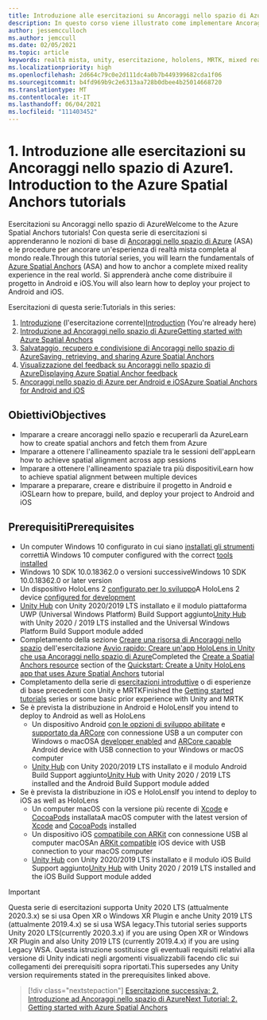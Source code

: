 ```yaml
---
title: Introduzione alle esercitazioni su Ancoraggi nello spazio di Azure
description: In questo corso viene illustrato come implementare Ancoraggi nello spazio di Azure in un'applicazione di realtà mista.
author: jessemcculloch
ms.author: jemccull
ms.date: 02/05/2021
ms.topic: article
keywords: realtà mista, unity, esercitazione, hololens, MRTK, mixed reality toolkit, UWP, ancoraggi nello spazio di Azure, ios, android, Windows 10, ARCore, macOS, Android Build Support, ARKit
ms.localizationpriority: high
ms.openlocfilehash: 2d664c79c0e2d111dc4a0b7b449399682cda1f06
ms.sourcegitcommit: b4fd969b9c2e6313aa728b0dbee4b25014668720
ms.translationtype: MT
ms.contentlocale: it-IT
ms.lasthandoff: 06/04/2021
ms.locfileid: "111403452"
---
```

# <a name="1-introduction-to-the-azure-spatial-anchors-tutorials"></a><span data-ttu-id="d9af3-104">1. Introduzione alle esercitazioni su Ancoraggi nello spazio di Azure</span><span class="sxs-lookup"><span data-stu-id="d9af3-104">1. Introduction to the Azure Spatial Anchors tutorials</span></span>

<span data-ttu-id="d9af3-105">Esercitazioni su Ancoraggi nello spazio di Azure</span><span class="sxs-lookup"><span data-stu-id="d9af3-105">Welcome to the Azure Spatial Anchors tutorials!</span></span> <span data-ttu-id="d9af3-106">Con questa serie di esercitazioni si apprenderanno le nozioni di base di <a href="https://azure.microsoft.com/services/spatial-anchors" target="_blank">Ancoraggi nello spazio di Azure</a> (ASA) e le procedure per ancorare un'esperienza di realtà mista completa al mondo reale.</span><span class="sxs-lookup"><span data-stu-id="d9af3-106">Through this tutorial series, you will learn the fundamentals of <a href="https://azure.microsoft.com/services/spatial-anchors" target="_blank">Azure Spatial Anchors</a> (ASA) and how to anchor a complete mixed reality experience in the real world.</span></span> <span data-ttu-id="d9af3-107">Si apprenderà anche come distribuire il progetto in Android e iOS.</span><span class="sxs-lookup"><span data-stu-id="d9af3-107">You will also learn how to deploy your project to Android and iOS.</span></span>

<span data-ttu-id="d9af3-108">Esercitazioni di questa serie:</span><span class="sxs-lookup"><span data-stu-id="d9af3-108">Tutorials in this series:</span></span>

1. <span data-ttu-id="d9af3-109">[Introduzione](mr-learning-asa-01.md) (l'esercitazione corrente)</span><span class="sxs-lookup"><span data-stu-id="d9af3-109">[Introduction](mr-learning-asa-01.md) (You're already here)</span></span>
2. [<span data-ttu-id="d9af3-110">Introduzione ad Ancoraggi nello spazio di Azure</span><span class="sxs-lookup"><span data-stu-id="d9af3-110">Getting started with Azure Spatial Anchors</span></span>](mr-learning-asa-02.md)
3. [<span data-ttu-id="d9af3-111">Salvataggio, recupero e condivisione di Ancoraggi nello spazio di Azure</span><span class="sxs-lookup"><span data-stu-id="d9af3-111">Saving, retrieving, and sharing Azure Spatial Anchors</span></span>](mr-learning-asa-03.md)
4. [<span data-ttu-id="d9af3-112">Visualizzazione del feedback su Ancoraggi nello spazio di Azure</span><span class="sxs-lookup"><span data-stu-id="d9af3-112">Displaying Azure Spatial Anchor feedback</span></span>](mr-learning-asa-04.md)
5. [<span data-ttu-id="d9af3-113">Ancoraggi nello spazio di Azure per Android e iOS</span><span class="sxs-lookup"><span data-stu-id="d9af3-113">Azure Spatial Anchors for Android and iOS</span></span>](mr-learning-asa-05.md)

## <a name="objectives"></a><span data-ttu-id="d9af3-114">Obiettivi</span><span class="sxs-lookup"><span data-stu-id="d9af3-114">Objectives</span></span>

* <span data-ttu-id="d9af3-115">Imparare a creare ancoraggi nello spazio e recuperarli da Azure</span><span class="sxs-lookup"><span data-stu-id="d9af3-115">Learn how to create spatial anchors and fetch them from Azure</span></span>
* <span data-ttu-id="d9af3-116">Imparare a ottenere l'allineamento spaziale tra le sessioni dell'app</span><span class="sxs-lookup"><span data-stu-id="d9af3-116">Learn how to achieve spatial alignment across app sessions</span></span>
* <span data-ttu-id="d9af3-117">Imparare a ottenere l'allineamento spaziale tra più dispositivi</span><span class="sxs-lookup"><span data-stu-id="d9af3-117">Learn how to achieve spatial alignment between multiple devices</span></span>
* <span data-ttu-id="d9af3-118">Imparare a preparare, creare e distribuire il progetto in Android e iOS</span><span class="sxs-lookup"><span data-stu-id="d9af3-118">Learn how to prepare, build, and deploy your project to Android and iOS</span></span>

## <a name="prerequisites"></a><span data-ttu-id="d9af3-119">Prerequisiti</span><span class="sxs-lookup"><span data-stu-id="d9af3-119">Prerequisites</span></span>

* <span data-ttu-id="d9af3-120">Un computer Windows 10 configurato in cui siano [installati gli strumenti](../../install-the-tools.md) corretti</span><span class="sxs-lookup"><span data-stu-id="d9af3-120">A Windows 10 computer configured with the correct [tools installed](../../install-the-tools.md)</span></span>
* <span data-ttu-id="d9af3-121">Windows 10 SDK 10.0.18362.0 o versioni successive</span><span class="sxs-lookup"><span data-stu-id="d9af3-121">Windows 10 SDK 10.0.18362.0 or later version</span></span>
* <span data-ttu-id="d9af3-122">Un dispositivo HoloLens 2 [configurato per lo sviluppo](../../platform-capabilities-and-apis/using-visual-studio.md#enabling-developer-mode)</span><span class="sxs-lookup"><span data-stu-id="d9af3-122">A HoloLens 2 device [configured for development](../../platform-capabilities-and-apis/using-visual-studio.md#enabling-developer-mode)</span></span>
* <span data-ttu-id="d9af3-123"><a href="https://docs.unity3d.com/Manual/GettingStartedInstallingHub.html" target="_blank">Unity Hub</a> con Unity 2020/2019 LTS installato e il modulo piattaforma UWP (Universal Windows Platform) Build Support aggiunto</span><span class="sxs-lookup"><span data-stu-id="d9af3-123"><a href="https://docs.unity3d.com/Manual/GettingStartedInstallingHub.html" target="_blank">Unity Hub</a> with Unity 2020 / 2019 LTS installed and the Universal Windows Platform Build Support module added</span></span>
* <span data-ttu-id="d9af3-124">Completamento della sezione [Creare una risorsa di Ancoraggi nello spazio](/azure/spatial-anchors/quickstarts/get-started-unity-hololens#create-a-spatial-anchors-resource) dell'esercitazione [Avvio rapido: Creare un'app HoloLens in Unity che usa Ancoraggi nello spazio di Azure](/azure/spatial-anchors/quickstarts/get-started-unity-hololens)</span><span class="sxs-lookup"><span data-stu-id="d9af3-124">Completed the [Create a Spatial Anchors resource](/azure/spatial-anchors/quickstarts/get-started-unity-hololens#create-a-spatial-anchors-resource) section of the [Quickstart: Create a Unity HoloLens app that uses Azure Spatial Anchors](/azure/spatial-anchors/quickstarts/get-started-unity-hololens) tutorial</span></span>
* <span data-ttu-id="d9af3-125">Completamento della serie di [esercitazioni introduttive](mr-learning-base-01.md) o di esperienze di base precedenti con Unity e MRTK</span><span class="sxs-lookup"><span data-stu-id="d9af3-125">Finished the [Getting started tutorials](mr-learning-base-01.md) series or some basic prior experience with Unity and MRTK</span></span>
* <span data-ttu-id="d9af3-126">Se è prevista la distribuzione in Android e HoloLens</span><span class="sxs-lookup"><span data-stu-id="d9af3-126">If you intend to deploy to Android as well as HoloLens</span></span>
  * <span data-ttu-id="d9af3-127">Un dispositivo Android <a href="https://developer.android.com/studio/debug/dev-options" target="_blank">con le opzioni di sviluppo abilitate</a> e <a href="https://developers.google.com/ar/discover/supported-devices" target="_blank">supportato da ARCore</a> con connessione USB a un computer con Windows o macOS</span><span class="sxs-lookup"><span data-stu-id="d9af3-127">A <a href="https://developer.android.com/studio/debug/dev-options" target="_blank">developer enabled</a> and <a href="https://developers.google.com/ar/discover/supported-devices" target="_blank">ARCore capable</a> Android device with USB connection to your Windows or macOS computer</span></span>
  * <span data-ttu-id="d9af3-128"><a href="https://docs.unity3d.com/Manual/GettingStartedInstallingHub.html" target="_blank">Unity Hub</a> con Unity 2020/2019 LTS installato e il modulo Android Build Support aggiunto</span><span class="sxs-lookup"><span data-stu-id="d9af3-128"><a href="https://docs.unity3d.com/Manual/GettingStartedInstallingHub.html" target="_blank">Unity Hub</a> with Unity 2020 / 2019 LTS installed and the Android Build Support module added</span></span>
* <span data-ttu-id="d9af3-129">Se è prevista la distribuzione in iOS e HoloLens</span><span class="sxs-lookup"><span data-stu-id="d9af3-129">If you intend to deploy to iOS as well as HoloLens</span></span>
  * <span data-ttu-id="d9af3-130">Un computer macOS con la versione più recente di <a href="https://geo.itunes.apple.com/us/app/xcode/id497799835?mt=12" target="_blank">Xcode</a> e <a href="https://cocoapods.org" target="_blank">CocoaPods</a> installata</span><span class="sxs-lookup"><span data-stu-id="d9af3-130">A macOS computer with the latest version of <a href="https://geo.itunes.apple.com/us/app/xcode/id497799835?mt=12" target="_blank">Xcode</a> and <a href="https://cocoapods.org" target="_blank">CocoaPods</a> installed</span></span>
  * <span data-ttu-id="d9af3-131">Un dispositivo iOS <a href="https://developer.apple.com/documentation/arkit/verifying_device_support_and_user_permission" target="_blank">compatibile con ARKit</a> con connessione USB al computer macOS</span><span class="sxs-lookup"><span data-stu-id="d9af3-131">An <a href="https://developer.apple.com/documentation/arkit/verifying_device_support_and_user_permission" target="_blank">ARKit compatible</a> iOS device with USB connection to your macOS computer</span></span>
  * <span data-ttu-id="d9af3-132"><a href="https://docs.unity3d.com/Manual/GettingStartedInstallingHub.html" target="_blank">Unity Hub</a> con Unity 2020/2019 LTS installato e il modulo iOS Build Support aggiunto</span><span class="sxs-lookup"><span data-stu-id="d9af3-132"><a href="https://docs.unity3d.com/Manual/GettingStartedInstallingHub.html" target="_blank">Unity Hub</a> with Unity 2020 / 2019 LTS installed and the iOS Build Support module added</span></span>

> [!Important]
> <span data-ttu-id="d9af3-133">Questa serie di esercitazioni supporta Unity 2020 LTS (attualmente 2020.3.x) se si usa Open XR o Windows XR Plugin e anche Unity 2019 LTS (attualmente 2019.4.x) se si usa WSA legacy.</span><span class="sxs-lookup"><span data-stu-id="d9af3-133">This tutorial series supports Unity 2020 LTS(currently 2020.3.x) if you are using Open XR or Windows XR Plugin and also Unity 2019 LTS (currently 2019.4.x) if you are using Legacy WSA.</span></span> <span data-ttu-id="d9af3-134">Questa istruzione sostituisce gli eventuali requisiti relativi alla versione di Unity indicati negli argomenti visualizzabili facendo clic sui collegamenti dei prerequisiti sopra riportati.</span><span class="sxs-lookup"><span data-stu-id="d9af3-134">This supersedes any Unity version requirements stated in the prerequisites linked above.</span></span>

> [!div class="nextstepaction"]
> [<span data-ttu-id="d9af3-135">Esercitazione successiva: 2. Introduzione ad Ancoraggi nello spazio di Azure</span><span class="sxs-lookup"><span data-stu-id="d9af3-135">Next Tutorial: 2. Getting started with Azure Spatial Anchors</span></span>](mr-learning-asa-02.md)
